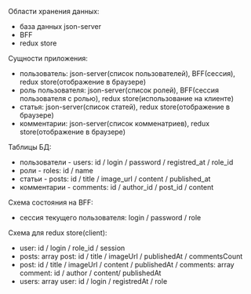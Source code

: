 Области хранения данных:

- база данных json-server
- BFF
- redux store

Сущности приложения:

- пользователь: json-server(список пользователей), BFF(сессия), redux store(отображение в браузере)
- роль пользователя: json-server(список ролей), BFF(сессия пользователя с ролью), redux store(использование на клиенте)
- статья: json-server(список статей), redux store(отображение в браузере)
- комментарии: json-server(список комменатриев), redux store(отображение в браузере)

Таблицы БД:

- пользователи - users: id / login / password / registred_at / role_id
- роли - roles: id / name
- статьи - posts: id / title / image_url / content / published_at
- комментарии - comments: id / author_id / post_id / content

Схема состояния на BFF:

- сессия текущего пользователя: login / password / role

Схема для redux store(client):

- user: id / login / role_id / session
- posts: array post: id / title / imageUrl / publishedAt / commentsCount
- post: id / title / imageUrl / content / publishedAt / comments: array comment: id / author / content/ publishedAt
- users: array user: id / login / registredAt / role
